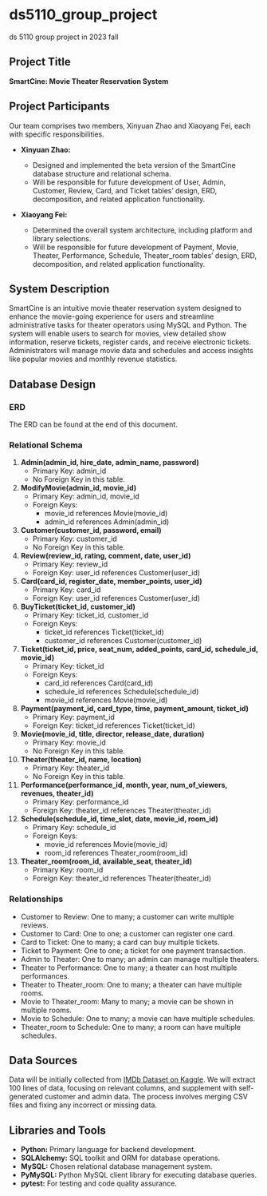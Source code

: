 # ds5110_group_project
ds 5110 group project in 2023 fall 

## Project Title
**SmartCine: Movie Theater Reservation System**

## Project Participants
Our team comprises two members, Xinyuan Zhao and Xiaoyang Fei, each with specific responsibilities.

- **Xinyuan Zhao:** 
  - Designed and implemented the beta version of the SmartCine database structure and relational schema.
  - Will be responsible for future development of User, Admin, Customer, Review, Card, and Ticket tables’ design, ERD, decomposition, and related application functionality.

- **Xiaoyang Fei:** 
  - Determined the overall system architecture, including platform and library selections.
  - Will be responsible for future development of Payment, Movie, Theater, Performance, Schedule, Theater_room tables’ design, ERD, decomposition, and related application functionality.

## System Description
SmartCine is an intuitive movie theater reservation system designed to enhance the movie-going experience for users and streamline administrative tasks for theater operators using MySQL and Python. The system will enable users to search for movies, view detailed show information, reserve tickets, register cards, and receive electronic tickets. Administrators will manage movie data and schedules and access insights like popular movies and monthly revenue statistics.

## Database Design
### ERD
The ERD can be found at the end of this document.

### Relational Schema
1. **Admin(admin_id, hire_date, admin_name, password)**
   - Primary Key: admin_id
   - No Foreign Key in this table.
2. **ModifyMovie(admin_id, movie_id)**
   - Primary Key: admin_id, movie_id
   - Foreign Keys: 
     - movie_id references Movie(movie_id)
     - admin_id references Admin(admin_id)
3. **Customer(customer_id, password, email)**
   - Primary Key: customer_id
   - No Foreign Key in this table.
4. **Review(review_id, rating, comment, date, user_id)**
   - Primary Key: review_id
   - Foreign Key: user_id references Customer(user_id)
5. **Card(card_id, register_date, member_points, user_id)**
   - Primary Key: card_id
   - Foreign Key: user_id references Customer(user_id)
6. **BuyTicket(ticket_id, customer_id)**
   - Primary Key: ticket_id, customer_id
   - Foreign Keys: 
     - ticket_id references Ticket(ticket_id)
     - customer_id references Customer(customer_id)
7. **Ticket(ticket_id, price, seat_num, added_points, card_id, schedule_id, movie_id)**
   - Primary Key: ticket_id
   - Foreign Keys:
     - card_id references Card(card_id)
     - schedule_id references Schedule(schedule_id)
     - movie_id references Movie(movie_id)
8. **Payment(payment_id, card_type, time, payment_amount, ticket_id)**
   - Primary Key: payment_id
   - Foreign Key: ticket_id references Ticket(ticket_id)
9. **Movie(movie_id, title, director, release_date, duration)**
   - Primary Key: movie_id
   - No Foreign Key in this table.
10. **Theater(theater_id, name, location)**
    - Primary Key: theater_id
    - No Foreign Key in this table.
11. **Performance(performance_id, month, year, num_of_viewers, revenues, theater_id)**
    - Primary Key: performance_id
    - Foreign Key: theater_id references Theater(theater_id)
12. **Schedule(schedule_id, time_slot, date, movie_id, room_id)**
    - Primary Key: schedule_id
    - Foreign Keys:
      - movie_id references Movie(movie_id)
      - room_id references Theater_room(room_id)
13. **Theater_room(room_id, available_seat, theater_id)**
    - Primary Key: room_id
    - Foreign Key: theater_id references Theater(theater_id)

### Relationships
- Customer to Review: One to many; a customer can write multiple reviews.
- Customer to Card: One to one; a customer can register one card.
- Card to Ticket: One to many; a card can buy multiple tickets.
- Ticket to Payment: One to one; a ticket for one payment transaction.
- Admin to Theater: One to many; an admin can manage multiple theaters.
- Theater to Performance: One to many; a theater can host multiple performances.
- Theater to Theater_room: One to many; a theater can have multiple rooms.
- Movie to Theater_room: Many to many; a movie can be shown in multiple rooms.
- Movie to Schedule: One to many; a movie can have multiple schedules.
- Theater_room to Schedule: One to many; a room can have multiple schedules.

## Data Sources
Data will be initially collected from [IMDb Dataset on Kaggle](https://www.kaggle.com/datasets/komalkhetlani/imdb-dataset). We will extract 100 lines of data, focusing on relevant columns, and supplement with self-generated customer and admin data. The process involves merging CSV files and fixing any incorrect or missing data.

## Libraries and Tools
- **Python:** Primary language for backend development.
- **SQLAlchemy:** SQL toolkit and ORM for database operations.
- **MySQL:** Chosen relational database management system.
- **PyMySQL:** Python MySQL client library for executing database queries.
- **pytest:** For testing and code quality assurance.

